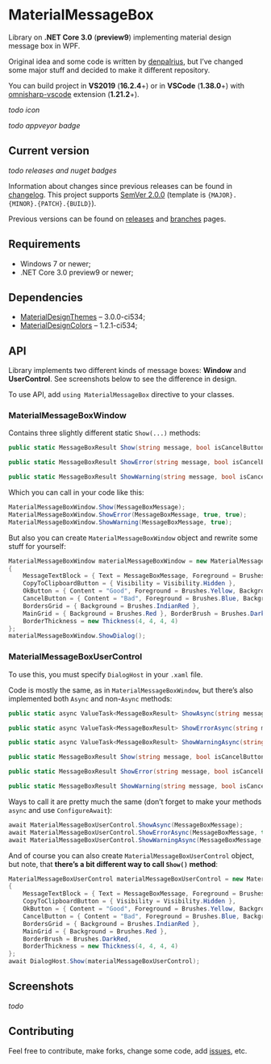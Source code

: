# MaterialMessageBox

Library on **.NET Core 3.0** (**preview9**) implementing material design message box in WPF.

Original idea and some code is written by [denpalrius](https://github.com/denpalrius/Material-Message-Box), but I’ve changed some major stuff and decided to make it different repository.

You can build project in **VS2019** (**16.2.4**+) or in **VSCode** (**1.38.0**+) with [omnisharp-vscode](https://github.com/OmniSharp/omnisharp-vscode) extension (**1.21.2**+).

*todo icon*

*todo appveyor badge*

## Current version

*todo releases and nuget badges*

Information about changes since previous releases can be found in [changelog](https://github.com/Gigas002/MaterialMessageBox/blob/master/CHANGELOG.md). This project supports [SemVer 2.0.0](https://semver.org/) (template is `{MAJOR}.{MINOR}.{PATCH}.{BUILD}`).

Previous versions can be found on [releases](https://github.com/Gigas002/MaterialMessageBox/releases) and [branches](https://github.com/Gigas002/MaterialMessageBox/branches) pages.

## Requirements

- Windows 7 or newer;
- .NET Core 3.0 preview9 or newer;

## Dependencies

- [MaterialDesignThemes](https://www.nuget.org/packages/MaterialDesignThemes) – 3.0.0-ci534;
- [MaterialDesignColors](https://www.nuget.org/packages/MaterialDesignColors) – 1.2.1-ci534;

## API

Library implements two different kinds of message boxes: **Window** and **UserControl**. See screenshots below to see the difference in design.

To use API, add `using MaterialMessageBox` directive to your classes.

### MaterialMessageBoxWindow

Contains three slightly different static `Show(...)` methods:

```c#
public static MessageBoxResult Show(string message, bool isCancelButtonVisible = false, bool isRightToLeft = false) {...}

public static MessageBoxResult ShowError(string message, bool isCancelButtonVisible = false, bool isRightToLeft = false) {...}

public static MessageBoxResult ShowWarning(string message, bool isCancelButtonVisible = false, bool isRightToLeft = false) {...}
```

Which you can call in your code like this:

```c#
MaterialMessageBoxWindow.Show(MessageBoxMessage);
MaterialMessageBoxWindow.ShowError(MessageBoxMessage, true, true);
MaterialMessageBoxWindow.ShowWarning(MessageBoxMessage, true);
```

But also you can create `MaterialMessageBoxWindow` object and rewrite some stuff for yourself:

```c#
MaterialMessageBoxWindow materialMessageBoxWindow = new MaterialMessageBoxWindow
{
	MessageTextBlock = { Text = MessageBoxMessage, Foreground = Brushes.Yellow },
	CopyToClipboardButton = { Visibility = Visibility.Hidden },
	OkButton = { Content = "Good", Foreground = Brushes.Yellow, Background = Brushes.LightCoral},
	CancelButton = { Content = "Bad", Foreground = Brushes.Blue, Background = Brushes.LightBlue},
	BordersGrid = { Background = Brushes.IndianRed },
	MainGrid = { Background = Brushes.Red }, BorderBrush = Brushes.DarkRed,
	BorderThickness = new Thickness(4, 4, 4, 4)
};
materialMessageBoxWindow.ShowDialog();
```

### MaterialMessageBoxUserControl

To use this, you must specify `DialogHost` in your `.xaml` file.

Code is mostly the same, as in `MaterialMessageBoxWindow`, but there’s also implemented both `Async` and non-`Async` methods:

```c#
public static async ValueTask<MessageBoxResult> ShowAsync(string message, bool isCancelButtonVisible = false, bool isRightToLeft = false) {...}

public static async ValueTask<MessageBoxResult> ShowErrorAsync(string message, bool isCancelButtonVisible = false, bool isRightToLeft = false) {...}

public static async ValueTask<MessageBoxResult> ShowWarningAsync(string message, bool isCancelButtonVisible = false, bool isRightToLeft = false) {...}

public static MessageBoxResult Show(string message, bool isCancelButtonVisible = false, bool isRightToLeft = false) {...}

public static MessageBoxResult ShowError(string message, bool isCancelButtonVisible = false, bool isRightToLeft = false) {...}

public static MessageBoxResult ShowWarning(string message, bool isCancelButtonVisible = false, bool isRightToLeft = false) {...}
```

Ways to call it are pretty much the same (don’t forget to make your methods `async` and use `ConfigureAwait`):

```c#
await MaterialMessageBoxUserControl.ShowAsync(MessageBoxMessage);
await MaterialMessageBoxUserControl.ShowErrorAsync(MessageBoxMessage, true, true);
await MaterialMessageBoxUserControl.ShowWarningAsync(MessageBoxMessage, true)
```

And of course you can also create `MaterialMessageBoxUserControl` object, but note, that **there’s a bit different way to call `Show()` method**:

```c#
MaterialMessageBoxUserControl materialMessageBoxUserControl = new MaterialMessageBoxUserControl
{
	MessageTextBlock = { Text = MessageBoxMessage, Foreground = Brushes.Yellow },
	CopyToClipboardButton = { Visibility = Visibility.Hidden },
	OkButton = { Content = "Good", Foreground = Brushes.Yellow, Background = Brushes.LightCoral },
	CancelButton = { Content = "Bad", Foreground = Brushes.Blue, Background = Brushes.LightBlue },
	BordersGrid = { Background = Brushes.IndianRed },
	MainGrid = { Background = Brushes.Red },
	BorderBrush = Brushes.DarkRed,
	BorderThickness = new Thickness(4, 4, 4, 4)
};
await DialogHost.Show(materialMessageBoxUserControl);
```

## Screenshots

*todo*

## Contributing

Feel free to contribute, make forks, change some code, add [issues](https://github.com/Gigas002/MaterialMessageBox/issues), etc.